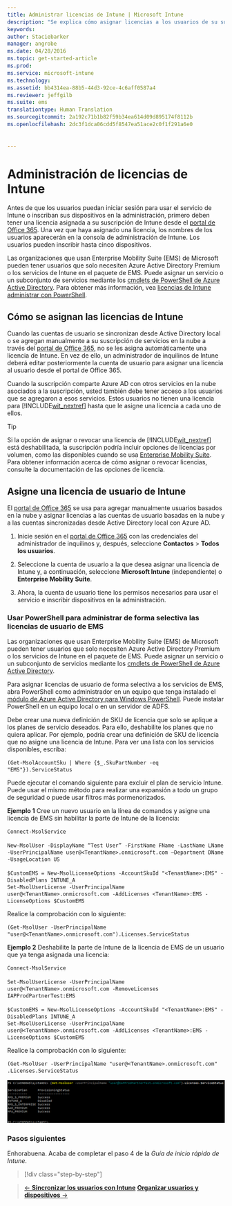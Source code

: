 ```yaml
---
title: Administrar licencias de Intune | Microsoft Intune
description: "Se explica cómo asignar licencias a los usuarios de su suscripción de Intune."
keywords: 
author: Staciebarker
manager: angrobe
ms.date: 04/28/2016
ms.topic: get-started-article
ms.prod: 
ms.service: microsoft-intune
ms.technology: 
ms.assetid: bb4314ea-88b5-44d3-92ce-4c6aff0587a4
ms.reviewer: jeffgilb
ms.suite: ems
translationtype: Human Translation
ms.sourcegitcommit: 2a192c71b1b82f59b34ea614d09d895174f8112b
ms.openlocfilehash: 2dc3f1dca06cdd5f8547ea51ace2c0f1f291a6e0


---
```


# Administración de licencias de Intune
Antes de que los usuarios puedan iniciar sesión para usar el servicio de Intune o inscriban sus dispositivos en la administración, primero deben tener una licencia asignada a su suscripción de Intune desde el [portal de Office 365](http://go.microsoft.com/fwlink/p/?LinkId=698854). Una vez que haya asignado una licencia, los nombres de los usuarios aparecerán en la consola de administración de Intune. Los usuarios pueden inscribir hasta cinco dispositivos.

Las organizaciones que usan Enterprise Mobility Suite (EMS) de Microsoft pueden tener usuarios que solo necesiten Azure Active Directory Premium o los servicios de Intune en el paquete de EMS. Puede asignar un servicio o un subconjunto de servicios mediante los [cmdlets de PowerShell de Azure Active Directory](https://msdn.microsoft.com/library/jj151815.aspx). Para obtener más información, vea [licencias de Intune administrar con PowerShell](start-with-a-paid-subscription-to-microsoft-intune-step-4-posh.md).

## Cómo se asignan las licencias de Intune
Cuando las cuentas de usuario se sincronizan desde Active Directory local o se agregan manualmente a su suscripción de servicios en la nube a través del [portal de Office 365](http://go.microsoft.com/fwlink/p/?LinkId=698854), no se les asigna automáticamente una licencia de Intune. En vez de ello, un administrador de inquilinos de Intune deberá editar posteriormente la cuenta de usuario para asignar una licencia al usuario desde el portal de Office 365.

Cuando la suscripción comparte Azure AD con otros servicios en la nube asociados a la suscripción, usted también debe tener acceso a los usuarios que se agregaron a esos servicios. Estos usuarios no tienen una licencia para [!INCLUDE[wit_nextref](../includes/wit_nextref_md.md)] hasta que le asigne una licencia a cada uno de ellos.

> [!TIP]
> Si la opción de asignar o revocar una licencia de [!INCLUDE[wit_nextref](../includes/wit_nextref_md.md)] está deshabilitada, la suscripción podría incluir opciones de licencias por volumen, como las disponibles cuando se usa [Enterprise Mobility Suite](https://www.microsoft.com/en-us/server-cloud/enterprise-mobility/overview.aspx). Para obtener información acerca de cómo asignar o revocar licencias, consulte la documentación de las opciones de licencia.

## Asigne una licencia de usuario de Intune

El [portal de Office 365](http://go.microsoft.com/fwlink/p/?LinkId=698854) se usa para agregar manualmente usuarios basados en la nube y asignar licencias a las cuentas de usuario basadas en la nube y a las cuentas sincronizadas desde Active Directory local con Azure AD.

1.  Inicie sesión en el [portal de Office 365](http://go.microsoft.com/fwlink/p/?LinkId=698854) con las credenciales del administrador de inquilinos y, después, seleccione **Contactos** > **Todos los usuarios**.

2.  Seleccione la cuenta de usuario a la que desea asignar una licencia de Intune y, a continuación, seleccione **Microsoft Intune** (independiente) o **Enterprise Mobility Suite**.

3.  Ahora, la cuenta de usuario tiene los permisos necesarios para usar el servicio e inscribir dispositivos en la administración.

### Usar PowerShell para administrar de forma selectiva las licencias de usuario de EMS
Las organizaciones que usan Enterprise Mobility Suite (EMS) de Microsoft pueden tener usuarios que solo necesiten Azure Active Directory Premium o los servicios de Intune en el paquete de EMS. Puede asignar un servicio o un subconjunto de servicios mediante los [cmdlets de PowerShell de Azure Active Directory](https://msdn.microsoft.com/library/jj151815.aspx).

Para asignar licencias de usuario de forma selectiva a los servicios de EMS, abra PowerShell como administrador en un equipo que tenga instalado el [módulo de Azure Active Directory para Windows PowerShell](https://msdn.microsoft.com/library/jj151815.aspx#bkmk_installmodule). Puede instalar PowerShell en un equipo local o en un servidor de ADFS.

Debe crear una nueva definición de SKU de licencia que solo se aplique a los planes de servicio deseados. Para ello, deshabilite los planes que no quiera aplicar. Por ejemplo, podría crear una definición de SKU de licencia que no asigne una licencia de Intune. Para ver una lista con los servicios disponibles, escriba:

    (Get-MsolAccountSku | Where {$_.SkuPartNumber -eq "EMS"}).ServiceStatus

Puede ejecutar el comando siguiente para excluir el plan de servicio Intune. Puede usar el mismo método para realizar una expansión a todo un grupo de seguridad o puede usar filtros más pormenorizados.

**Ejemplo 1** Cree un nuevo usuario en la línea de comandos y asigne una licencia de EMS sin habilitar la parte de Intune de la licencia:

    Connect-MsolService

    New-MsolUser -DisplayName “Test User” -FirstName FName -LastName LName -UserPrincipalName user@<TenantName>.onmicrosoft.com –Department DName -UsageLocation US

    $CustomEMS = New-MsolLicenseOptions -AccountSkuId "<TenantName>:EMS" -DisabledPlans INTUNE_A
    Set-MsolUserLicense -UserPrincipalName user@<TenantName>.onmicrosoft.com -AddLicenses <TenantName>:EMS -LicenseOptions $CustomEMS


Realice la comprobación con lo siguiente:

    (Get-MsolUser -UserPrincipalName "user@<TenantName>.onmicrosoft.com").Licenses.ServiceStatus

**Ejemplo 2** Deshabilite la parte de Intune de la licencia de EMS de un usuario que ya tenga asignada una licencia:

    Connect-MsolService

    Set-MsolUserLicense -UserPrincipalName user@<TenantName>.onmicrosoft.com -RemoveLicenses IAPProdPartnerTest:EMS

    $CustomEMS = New-MsolLicenseOptions -AccountSkuId "<TenantName>:EMS" -DisabledPlans INTUNE_A
    Set-MsolUserLicense -UserPrincipalName user@<TenantName>.onmicrosoft.com -AddLicenses <TenantName>:EMS -LicenseOptions $CustomEMS

Realice la comprobación con lo siguiente:

    (Get-MsolUser -UserPrincipalName "user@<TenantName>.onmicrosoft.com" .Licenses.ServiceStatus

![PoSH-AddLic-Verify](./media/posh-addlic-verify.png)

### Pasos siguientes
Enhorabuena. Acaba de completar el paso 4 de la *Guía de inicio rápido de Intune*.
>[!div class="step-by-step"]

>[&larr; **Sincronizar los usuarios con Intune**](.\start-with-a-paid-subscription-to-microsoft-intune-step-2.md)     [**Organizar usuarios y dispositivos** &rarr;](.\start-with-a-paid-subscription-to-microsoft-intune-step-5.md)  



<!--HONumber=Jul16_HO4-->


